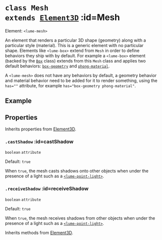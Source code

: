 
# <code>class <b>Mesh</b> extends [Element3D](../core/Element3D.md)</code> :id=Mesh

Element: `<lume-mesh>`

An element that renders a particular 3D shape (geometry) along with a
particular style (material). This is a generic element with no particular
shape. Elements like `<lume-box>` extend from `Mesh` in order to define
behaviors they ship with by default. For example a `<lume-box>` element
(backed by the [`Box`](./Box) class) extends from this `Mesh` class and
applies two default behaviors:
[`box-geometry`](../behaviors/mesh-behaviors/geometries/BoxGeometryBehavior)
and
[`phong-material`](../behaviors/mesh-behaviors/materials/PhongMaterialBehavior).

A `<lume-mesh>` does not have any behaviors by default, a geometry behavior
and material behavior need to be added for it to render something, using the
`has=""` attribute, for example `has="box-geometry phong-material"`.

## Example

<live-code id="liveExample"></live-code>
<script>
  liveExample.content = meshExample()
</script>

## Properties

Inherits properties from [Element3D](../core/Element3D.md).


### <code>.<b>castShadow</b></code> :id=castShadow

`boolean` `attribute`

Default: `true`

When `true`, the mesh casts shadows onto other objects when under the
presence of a light such as a
[`<lume-point-light>`](../lights/PointLight).
        


### <code>.<b>receiveShadow</b></code> :id=receiveShadow

`boolean` `attribute`

Default: `true`

When `true`, the mesh receives shadows from other objects when under the
presence of a light such as a
[`<lume-point-light>`](../lights/PointLight).
        



Inherits methods from [Element3D](../core/Element3D.md).


        